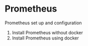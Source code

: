 # Prometheus
Prometheus set up and configuration
1. Install Prometheus without docker
2. Install Prometheus using docker

